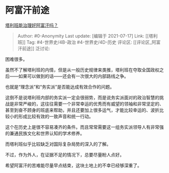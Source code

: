 # 阿富汗前途
[塔利班能治理好阿富汗吗？](https://www.zhihu.com/question/470403866/answer/2002562186)

> Author: #0-Anonymity
> Last update: [编辑于 2021-07-17]
> Link: [[塔利班]]
> Tag: #4-世界史/4B-政治 #4-世界史/4D-历史
> 评论区: [[评论区_阿富汗前途]]
> 泛讨论:

困难很多。

虽然不了解塔利班的内情，但是从一般历史规律来类推，塔利班在夺取全国政权之后——如果可以做到的话——还会有一次很大的内部路线之争。

也就是“理念派”和“务实派”是否能达成有效合作的问题。

这倒不是说塔利班内部的务实派一定会很弱势，而是说务实派面对的政治智慧的挑战是非常严峻的，这往往需要一个非常幸运的优秀而有威望的领袖和非常坚定的、甚至到奋不顾身的班底来帮助，并且还要加上很多运气，才能比较幸运的、波折比较小的形成比较有效的一致声音和统一行动。

这个在历史上是很不容易凑齐的条件。而且常常需要这一组务实派领导人有非常强的兼通民族文化和世界认知的学术修养。

而塔利班似乎比较缺乏对国际复杂局势的深入的了解。

不过，作为外人，在证据不足的情况下，总要尽量盼人点好。

希望阿富汗的苦难能尽量早点结束，这块土地上的不幸已经够深重了。
